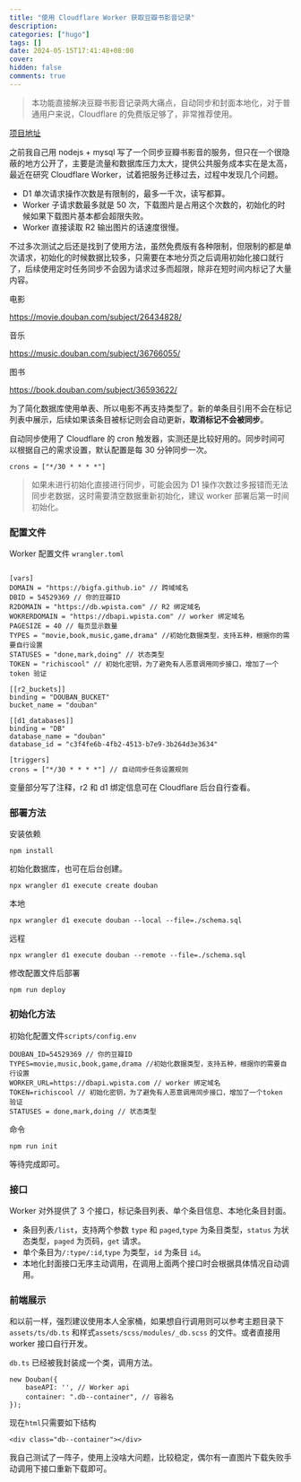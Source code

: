 ```yaml
---
title: "使用 Cloudflare Worker 获取豆瓣书影音记录"
description:
categories: ["hugo"]
tags: []
date: 2024-05-15T17:41:48+08:00
cover:
hidden: false
comments: true
---
```


> 本功能直接解决豆瓣书影音记录两大痛点，自动同步和封面本地化，对于普通用户来说，Cloudflare 的免费版足够了，非常推荐使用。

[项目地址](https://github.com/bigfa/douban-cf-worker)

之前我自己用 nodejs + mysql 写了一个同步豆瓣书影音的服务，但只在一个很隐蔽的地方公开了，主要是流量和数据库压力太大，提供公共服务成本实在是太高，最近在研究 Cloudflare Worker，试着把服务迁移过去，过程中发现几个问题。

-   D1 单次请求操作次数是有限制的，最多一千次，读写都算。
-   Worker 子请求数最多就是 50 次，下载图片是占用这个次数的，初始化的时候如果下载图片基本都会超限失败。
-   Worker 直接读取 R2 输出图片的话速度很慢。

不过多次测试之后还是找到了使用方法，虽然免费版有各种限制，但限制的都是单次请求，初始化的时候数据比较多，只需要在本地分页之后调用初始化接口就行了，后续使用定时任务同步不会因为请求过多而超限，除非在短时间内标记了大量内容。

电影

https://movie.douban.com/subject/26434828/

音乐

https://music.douban.com/subject/36766055/

图书

https://book.douban.com/subject/36593622/

为了简化数据库使用单表、所以电影不再支持类型了。新的单条目引用不会在标记列表中展示，后续如果该条目被标记则会自动更新，**取消标记不会被同步**。

自动同步使用了 Cloudflare 的 cron 触发器，实测还是比较好用的。同步时间可以根据自己的需求设置，默认配置是每 30 分钟同步一次。

```
crons = ["*/30 * * * *"]
```

> 如果未进行初始化直接进行同步，可能会因为 D1 操作次数过多报错而无法同步老数据，这时需要清空数据重新初始化，建议 worker 部署后第一时间初始化。

### 配置文件

Worker 配置文件 `wrangler.toml`

```

[vars]
DOMAIN = "https://bigfa.github.io" // 跨域域名
DBID = 54529369 // 你的豆瓣ID
R2DOMAIN = "https://db.wpista.com" // R2 绑定域名
WOKRERDOMAIN = "https://dbapi.wpista.com" // worker 绑定域名
PAGESIZE = 40 // 每页显示数量
TYPES = "movie,book,music,game,drama" //初始化数据类型，支持五种，根据你的需要自行设置
STATUSES = "done,mark,doing" // 状态类型
TOKEN = "richiscool" // 初始化密钥，为了避免有人恶意调用同步接口，增加了一个token 验证

[[r2_buckets]]
binding = "DOUBAN_BUCKET"
bucket_name = "douban"

[[d1_databases]]
binding = "DB"
database_name = "douban"
database_id = "c3f4fe6b-4fb2-4513-b7e9-3b264d3e3634"

[triggers]
crons = ["*/30 * * * *"] // 自动同步任务设置规则
```

变量部分写了注释，r2 和 d1 绑定信息可在 Cloudflare 后台自行查看。

### 部署方法

安装依赖

```
npm install
```

初始化数据库，也可在后台创建。

```
npx wrangler d1 execute create douban

```

本地

```
npx wrangler d1 execute douban --local --file=./schema.sql
```

远程

```
npx wrangler d1 execute douban --remote --file=./schema.sql
```

修改配置文件后部署

```
npm run deploy
```

### 初始化方法

初始化配置文件`scripts/config.env`

```
DOUBAN_ID=54529369 // 你的豆瓣ID
TYPES=movie,music,book,game,drama //初始化数据类型，支持五种，根据你的需要自行设置
WORKER_URL=https://dbapi.wpista.com // worker 绑定域名
TOKEN=richiscool // 初始化密钥，为了避免有人恶意调用同步接口，增加了一个token 验证
STATUSES = done,mark,doing // 状态类型
```

命令

```
npm run init
```

等待完成即可。

### 接口

Worker 对外提供了 3 个接口，标记条目列表、单个条目信息、本地化条目封面。

-   条目列表`/list`，支持两个参数 `type` 和 `paged`,`type` 为条目类型，`status` 为状态类型，`paged` 为页码，`get` 请求。
-   单个条目为`/:type/:id`,`type` 为类型，`id` 为条目 `id`。
-   本地化封面接口无序主动调用，在调用上面两个接口时会根据具体情况自动调用。

### 前端展示

和以前一样，强烈建议使用本人全家桶，如果想自行调用则可以参考主题目录下 `assets/ts/db.ts` 和样式`assets/scss/modules/_db.scss` 的文件。或者直接用 worker 接口自行开发。

`db.ts` 已经被我封装成一个类，调用方法。

```
new Douban({
    baseAPI: '', // Worker api
    container: ".db--container", // 容器名
});

```

现在`html`只需要如下结构

```
<div class="db--container"></div>
```

我自己测试了一阵子，使用上没啥大问题，比较稳定，偶尔有一直图片下载失败手动调用下接口重新下载即可。
